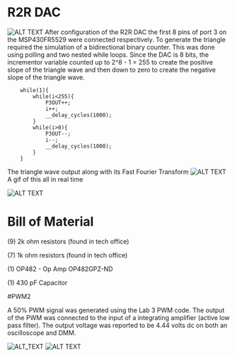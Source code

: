 # R2R DAC
![ALT TEXT](https://i.imgur.com/TQZgnZl.png)
After configuration of the R2R DAC the first 8 pins of port 3 on the MSP430FR5529 were connected respectively. To generate the triangle required the simulation of a bidirectional binary counter. This was done using polling and two nested while loops. Since the DAC is 8 bits, the incrementor variable counted up to 2^8 - 1 = 255 to create the positive slope of the triangle wave and then down to zero to create the negative slope of the triangle wave. 

```
    while(1){
        while(i<255){
            P3OUT++;
            i++;
            __delay_cycles(1000);
        }
        while(i>0){
            P3OUT--;
            i--;
            __delay_cycles(1000);
        }
    }
```
The triangle wave output along with its Fast Fourier Transform 
![ALT TEXT](https://i.imgur.com/SIra8kh.png)
A gif of this all in real time

![ALT TEXT](https://i.imgur.com/214o6Yq.gif)

# Bill of Material
(9) 2k ohm resistors (found in tech office)

(7) 1k ohm resistors (found in tech office)

(1) OP482 - Op Amp OP482GPZ-ND

(1) 430 pF Capacitor 


#PWM2

A 50% PWM signal was generated using the Lab 3 PWM code. The output of the PWM was connected to the input of a integrating amplifier (active low pass filter). The output voltage was reported to be 4.44 volts dc on both an oscilloscope and DMM. 

![ALT_TEXT](https://i.imgur.com/HwcaOyC.png)
![ALT TEXT](https://i.imgur.com/gLxYodx.gif)
